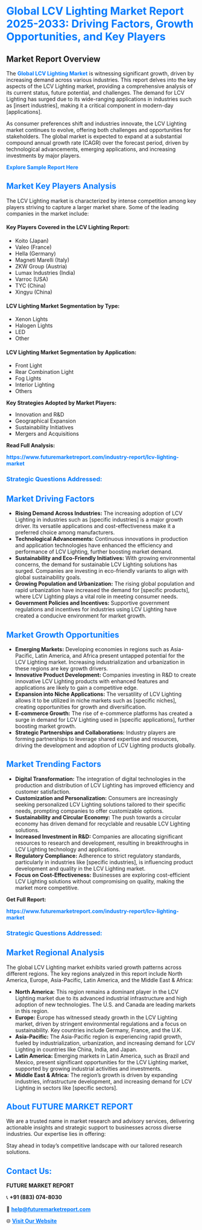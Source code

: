<h1 style="color: #007BFF;">Global LCV Lighting Market Report 2025-2033: Driving Factors, Growth Opportunities, and Key Players</h1>

<section id="overview">
<h2>Market Report Overview</h2>
<p>The <a href="https://www.futuremarketreport.com/industry-report/lcv-lighting-market" style="color: #007BFF; text-decoration: none;"><strong>Global LCV Lighting Market</strong></a> is witnessing significant growth, driven by increasing demand across various industries. This report delves into the key aspects of the LCV Lighting market, providing a comprehensive analysis of its current status, future potential, and challenges. The demand for LCV Lighting has surged due to its wide-ranging applications in industries such as [insert industries], making it a critical component in modern-day [applications].</p>
<p>As consumer preferences shift and industries innovate, the LCV Lighting market continues to evolve, offering both challenges and opportunities for stakeholders. The global market is expected to expand at a substantial compound annual growth rate (CAGR) over the forecast period, driven by technological advancements, emerging applications, and increasing investments by major players.</p>
</section>

<section id="overview">
<p><a href="https://www.futuremarketreport.com/request-sample/reportId=37158" style="color: #007BFF; text-decoration: none;"><strong>Explore Sample Report Here</strong></a></p>
</section>

<section id="key-players">
<h2 style="color: #007BFF;">Market Key Players Analysis</h2>
<p>The LCV Lighting market is characterized by intense competition among key players striving to capture a larger market share. Some of the leading companies in the market include:</p>
<h4>Key Players Covered in the LCV Lighting Report:</h4>
<ul><li>Koito (Japan)</li><li>Valeo (France)</li><li>Hella (Germany)</li><li>Magneti Marelli (Italy)</li><li>ZKW Group (Austria)</li><li>Lumax Industries (India)</li><li>Varroc (USA)</li><li>TYC (China)</li><li>Xingyu (China)</li></ul>
<h4>LCV Lighting Market Segmentation by Type:</h4>
<ul><li>Xenon Lights</li><li>Halogen Lights</li><li>LED</li><li>Other</li></ul>

<h4>LCV Lighting Market Segmentation by Application:</h4>
<ul><li>Front Light</li><li>Rear Combination Light</li><li>Fog Lights</li><li>Interior Lighting</li><li>Others</li></ul>
<p><strong>Key Strategies Adopted by Market Players:</strong></p>
<ul>
<li>Innovation and R&D</li>
<li>Geographical Expansion</li>
<li>Sustainability Initiatives</li>
<li>Mergers and Acquisitions</li>
</ul>
</section>

<section>
<p><strong>Read Full Analysis: </strong></p><a href="https://www.futuremarketreport.com/industry-report/lcv-lighting-market" style="color: #007BFF; text-decoration: none;"><strong>https://www.futuremarketreport.com/industry-report/lcv-lighting-market</strong></a>
<h3 style="color: #007BFF;">Strategic Questions Addressed:</h3>
</section>

<section id="driving-factors">
<h2 style="color: #007BFF;">Market Driving Factors</h2>
<ul>
<li><strong>Rising Demand Across Industries:</strong> The increasing adoption of LCV Lighting in industries such as [specific industries] is a major growth driver. Its versatile applications and cost-effectiveness make it a preferred choice among manufacturers.</li>
<li><strong>Technological Advancements:</strong> Continuous innovations in production and application technologies have enhanced the efficiency and performance of LCV Lighting, further boosting market demand.</li>
<li><strong>Sustainability and Eco-Friendly Initiatives:</strong> With growing environmental concerns, the demand for sustainable LCV Lighting solutions has surged. Companies are investing in eco-friendly variants to align with global sustainability goals.</li>
<li><strong>Growing Population and Urbanization:</strong> The rising global population and rapid urbanization have increased the demand for [specific products], where LCV Lighting plays a vital role in meeting consumer needs.</li>
<li><strong>Government Policies and Incentives:</strong> Supportive government regulations and incentives for industries using LCV Lighting have created a conducive environment for market growth.</li>
</ul>
</section>

<section id="growth-opportunities">
<h2 style="color: #007BFF;">Market Growth Opportunities</h2>
<ul>
<li><strong>Emerging Markets:</strong> Developing economies in regions such as Asia-Pacific, Latin America, and Africa present untapped potential for the LCV Lighting market. Increasing industrialization and urbanization in these regions are key growth drivers.</li>
<li><strong>Innovative Product Development:</strong> Companies investing in R&D to create innovative LCV Lighting products with enhanced features and applications are likely to gain a competitive edge.</li>
<li><strong>Expansion into Niche Applications:</strong> The versatility of LCV Lighting allows it to be utilized in niche markets such as [specific niches], creating opportunities for growth and diversification.</li>
<li><strong>E-commerce Growth:</strong> The rise of e-commerce platforms has created a surge in demand for LCV Lighting used in [specific applications], further boosting market growth.</li>
<li><strong>Strategic Partnerships and Collaborations:</strong> Industry players are forming partnerships to leverage shared expertise and resources, driving the development and adoption of LCV Lighting products globally.</li>
</ul>
</section>

<section id="trending-factors">
<h2 style="color: #007BFF;">Market Trending Factors</h2>
<ul>
<li><strong>Digital Transformation:</strong> The integration of digital technologies in the production and distribution of LCV Lighting has improved efficiency and customer satisfaction.</li>
<li><strong>Customization and Personalization:</strong> Consumers are increasingly seeking personalized LCV Lighting solutions tailored to their specific needs, prompting companies to offer customizable options.</li>
<li><strong>Sustainability and Circular Economy:</strong> The push towards a circular economy has driven demand for recyclable and reusable LCV Lighting solutions.</li>
<li><strong>Increased Investment in R&D:</strong> Companies are allocating significant resources to research and development, resulting in breakthroughs in LCV Lighting technology and applications.</li>
<li><strong>Regulatory Compliance:</strong> Adherence to strict regulatory standards, particularly in industries like [specific industries], is influencing product development and quality in the LCV Lighting market.</li>
<li><strong>Focus on Cost-Effectiveness:</strong> Businesses are exploring cost-efficient LCV Lighting solutions without compromising on quality, making the market more competitive.</li>
</ul>
</section>

<section>
<p><strong>Get Full Report: </strong></p><a href="https://www.futuremarketreport.com/industry-report/lcv-lighting-market" style="color: #007BFF; text-decoration: none;"><strong>https://www.futuremarketreport.com/industry-report/lcv-lighting-market</strong></a>
<h3 style="color: #007BFF;">Strategic Questions Addressed:</h3>
</section>


<section id="regional-analysis">
<h2 style="color: #007BFF;">Market Regional Analysis</h2>
<p>The global LCV Lighting market exhibits varied growth patterns across different regions. The key regions analyzed in this report include North America, Europe, Asia-Pacific, Latin America, and the Middle East & Africa:</p>
<ul>
<li><strong>North America:</strong> This region remains a dominant player in the LCV Lighting market due to its advanced industrial infrastructure and high adoption of new technologies. The U.S. and Canada are leading markets in this region.</li>
<li><strong>Europe:</strong> Europe has witnessed steady growth in the LCV Lighting market, driven by stringent environmental regulations and a focus on sustainability. Key countries include Germany, France, and the U.K.</li>
<li><strong>Asia-Pacific:</strong> The Asia-Pacific region is experiencing rapid growth, fueled by industrialization, urbanization, and increasing demand for LCV Lighting in countries like China, India, and Japan.</li>
<li><strong>Latin America:</strong> Emerging markets in Latin America, such as Brazil and Mexico, present significant opportunities for the LCV Lighting market, supported by growing industrial activities and investments.</li>
<li><strong>Middle East & Africa:</strong> The region’s growth is driven by expanding industries, infrastructure development, and increasing demand for LCV Lighting in sectors like [specific sectors].</li>
</ul>
</section>

<footer>
<h2 style="color: #007BFF;">About FUTURE MARKET REPORT</h2>
<p>We are a trusted name in market research and advisory services, delivering actionable insights and strategic support to businesses across diverse industries. Our expertise lies in offering:</p>

<p>Stay ahead in today’s competitive landscape with our tailored research solutions.</p>

<h2 style="color: #007BFF;">Contact Us:</h2>
<p><strong>FUTURE MARKET REPORT</strong></p>
<p>📞 <strong>+91 (883) 074-8030</strong></p>
<p>📧 <strong><a href="mailto:help@futuremarketreport.com" style="color: #007BFF;">help@futuremarketreport.com</a></strong></p>
<p>🌐 <strong><a href="https://www.futuremarketreport.com/" style="color: #007BFF;">Visit Our Website</a></strong></p>
</footer>